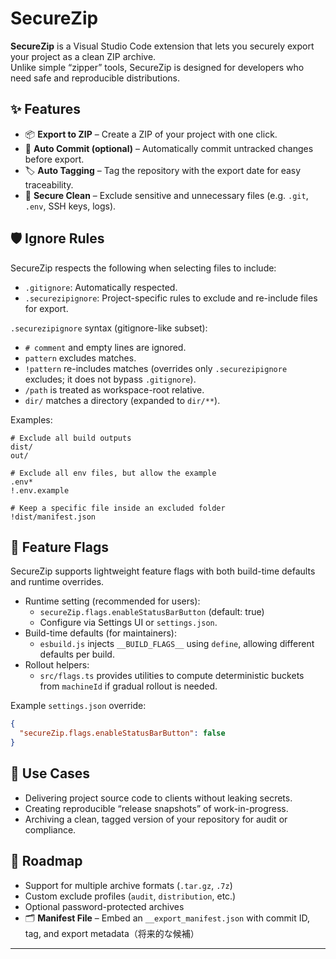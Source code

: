 # SecureZip

**SecureZip** is a Visual Studio Code extension that lets you securely export your project as a clean ZIP archive.  
Unlike simple “zipper” tools, SecureZip is designed for developers who need safe and reproducible distributions.

## ✨ Features
- 📦 **Export to ZIP** – Create a ZIP of your project with one click.
- 🔄 **Auto Commit (optional)** – Automatically commit untracked changes before export.
- 🏷 **Auto Tagging** – Tag the repository with the export date for easy traceability.
- 🧹 **Secure Clean** – Exclude sensitive and unnecessary files (e.g. `.git`, `.env`, SSH keys, logs).

## 🛡 Ignore Rules
SecureZip respects the following when selecting files to include:

- `.gitignore`: Automatically respected.
- `.securezipignore`: Project-specific rules to exclude and re-include files for export.

`.securezipignore` syntax (gitignore-like subset):

- `# comment` and empty lines are ignored.
- `pattern` excludes matches.
- `!pattern` re-includes matches (overrides only `.securezipignore` excludes; it does not bypass `.gitignore`).
- `/path` is treated as workspace-root relative.
- `dir/` matches a directory (expanded to `dir/**`).

Examples:

```
# Exclude all build outputs
dist/
out/

# Exclude all env files, but allow the example
.env*
!.env.example

# Keep a specific file inside an excluded folder
!dist/manifest.json
```

## 🔧 Feature Flags
SecureZip supports lightweight feature flags with both build-time defaults and runtime overrides.

- Runtime setting (recommended for users):
  - `secureZip.flags.enableStatusBarButton` (default: true)
  - Configure via Settings UI or `settings.json`.
- Build-time defaults (for maintainers):
  - `esbuild.js` injects `__BUILD_FLAGS__` using `define`, allowing different defaults per build.
- Rollout helpers:
  - `src/flags.ts` provides utilities to compute deterministic buckets from `machineId` if gradual rollout is needed.

Example `settings.json` override:

```json
{
  "secureZip.flags.enableStatusBarButton": false
}
```

## 🚀 Use Cases
- Delivering project source code to clients without leaking secrets.
- Creating reproducible “release snapshots” of work-in-progress.
- Archiving a clean, tagged version of your repository for audit or compliance.

## 📖 Roadmap
- Support for multiple archive formats (`.tar.gz`, `.7z`)
- Custom exclude profiles (`audit`, `distribution`, etc.)
- Optional password-protected archives
- 🗂 **Manifest File** – Embed an `__export_manifest.json` with commit ID, tag, and export metadata（将来的な候補）

---
